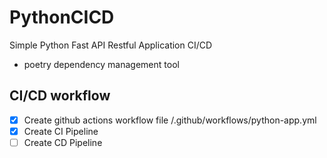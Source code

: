 # PythonCICD
Simple Python Fast API Restful Application CI/CD 
- poetry dependency management tool

## CI/CD workflow
- [x] Create github actions workflow file /.github/workflows/python-app.yml
- [x] Create CI Pipeline
- [ ] Create CD Pipeline